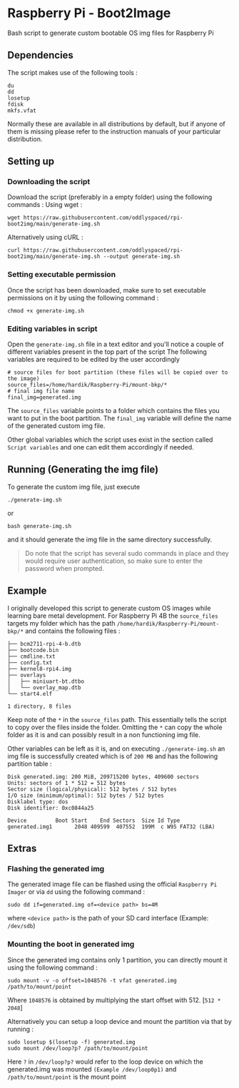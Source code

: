# Raspberry Pi - Boot2Image
Bash script to generate custom bootable OS img files for Raspberry Pi

## Dependencies
The script makes use of the following tools :

    du
    dd
    losetup
    fdisk
    mkfs.vfat

Normally these are available in all distributions by default, but if anyone of them is missing please refer to the instruction manuals of your particular distribution.

## Setting up
### Downloading the script
Download the script (preferably in a empty folder) using the following commands :
Using wget :

    wget https://raw.githubusercontent.com/oddlyspaced/rpi-boot2img/main/generate-img.sh
Alternatively using cURL :

    curl https://raw.githubusercontent.com/oddlyspaced/rpi-boot2img/main/generate-img.sh --output generate-img.sh

### Setting executable permission
Once the script has been downloaded, make sure to set executable permissions on it by using the following command :

    chmod +x generate-img.sh


### Editing variables in script
Open the `generate-img.sh` file in a text editor and you'll notice a couple of different variables present in the top part of the script
The following variables are required to be edited by the user accordingly

    # source files for boot partition (these files will be copied over to the image)
    source_files=/home/hardik/Raspberry-Pi/mount-bkp/*
    # final img file name
    final_img=generated.img
The `source_files` variable points to a folder which contains the files you want to put in the boot partition.
The `final_img` variable will define the name of the generated custom img file.

Other global variables which the script uses exist in the section called `Script variables` and one can edit them accordingly if needed.


## Running (Generating the img file)
To generate the custom img file, just execute

    ./generate-img.sh

or

    bash generate-img.sh

and it should generate the img file in the same directory successfully.

> Do note that the script has several sudo commands in place and they
> would require user authentication, so make sure to enter the password
> when prompted.

## Example
I originally developed this script to generate custom OS images while learning bare metal development.
For Raspberry Pi 4B the `source_files` targets my folder which has the path `/home/hardik/Raspberry-Pi/mount-bkp/*` and contains the following files :
    
    ├── bcm2711-rpi-4-b.dtb
    ├── bootcode.bin
    ├── cmdline.txt
    ├── config.txt
    ├── kernel8-rpi4.img
    ├── overlays
    │   ├── miniuart-bt.dtbo
    │   └── overlay_map.dtb
    └── start4.elf
    
    1 directory, 8 files

Keep note of the `*` in the `source_files` path. This essentially tells the script to copy over the files inside the folder. Omitting the `*` can copy the whole folder as it is and can possibly result in a non functioning img file.

Other variables can be left as it is, and on executing `./generate-img.sh` an img file is successfully created which is of `200 MB` and has the following partition table :

    Disk generated.img: 200 MiB, 209715200 bytes, 409600 sectors
    Units: sectors of 1 * 512 = 512 bytes
    Sector size (logical/physical): 512 bytes / 512 bytes
    I/O size (minimum/optimal): 512 bytes / 512 bytes
    Disklabel type: dos
    Disk identifier: 0xc0844a25
    
    Device         Boot Start    End Sectors  Size Id Type
    generated.img1       2048 409599  407552  199M  c W95 FAT32 (LBA)

## Extras
### Flashing the generated img
The generated image file can be flashed using the official `Raspberry Pi Imager` or via `dd` using the following command :

    sudo dd if=generated.img of=<device path> bs=4M
where `<device path>` is the path of your SD card interface (Example: `/dev/sdb`)

### Mounting the boot in generated img
Since the generated img contains only 1 partition, you can directly mount it using the following command :

    sudo mount -v -o offset=1048576 -t vfat generated.img /path/to/mount/point

Where `1048576` is obtained by multiplying the start offset with 512. [`512 * 2048`]

Alternatively you can setup a loop device and mount the partition via that by running :

    sudo losetup $(losetup -f) generated.img
    sudo mount /dev/loop?p? /path/to/mount/point

Here `?`  in `/dev/loop?p?` would refer to the loop device on which the generated.img was mounted `(Example /dev/loop0p1)` and `/path/to/mount/point` is the mount point
